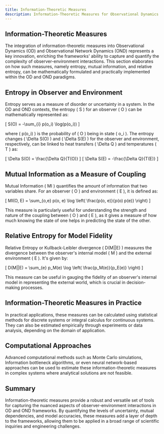 ```yaml
---
title: Information-Theoretic Measures
description: Information-Theoretic Measures for Observational Dynamics and Observational Network Dynamics.
---
```


## Information-Theoretic Measures

The integration of information-theoretic measures into Observational Dynamics (OD) and Observational Network Dynamics (OND) represents a key innovation, enriching the frameworks' ability to capture and quantify the complexity of observer-environment interactions. This section elaborates on how such measures, namely entropy, mutual information, and relative entropy, can be mathematically formulated and practically implemented within the OD and OND paradigms.

## Entropy in Observer and Environment

Entropy serves as a measure of disorder or uncertainty in a system. In the OD and OND contexts, the entropy \( S \) for an observer \( O \) can be mathematically represented as:

\[
S(O) = -\sum_{i} p(o_i) \log(p(o_i))
\]

where \( p(o_i) \) is the probability of \( O \) being in state \( o_i \). The entropy changes \( \Delta S(O) \) and \( \Delta S(E) \) for the observer and environment, respectively, can be linked to heat transfers \( \Delta Q \) and temperatures \( T \) as:

\[
\Delta S(O) = \frac{\Delta Q}{T(O)}
\]
\[
\Delta S(E) = -\frac{\Delta Q}{T(E)}
\]

## Mutual Information as a Measure of Coupling

Mutual Information \( MI \) quantifies the amount of information that two variables share. For an observer \( O \) and environment \( E \), it is defined as:

\[
MI(O, E) = \sum_{o,e} p(o, e) \log \left( \frac{p(o, e)}{p(o) p(e)} \right)
\]

This measure is particularly useful for understanding the strength and nature of the coupling between \( O \) and \( E \), as it gives a measure of how much knowing the state of one helps in predicting the state of the other.

## Relative Entropy for Model Fidelity

Relative Entropy or Kullback-Leibler divergence \( D(M||E) \) measures the divergence between the observer's internal model \( M \) and the external environment \( E \). It's given by:

\[
D(M||E) = \sum_{e} p_M(e) \log \left( \frac{p_M(e)}{p_E(e)} \right)
\]

This measure can be useful in gauging the fidelity of an observer's internal model in representing the external world, which is crucial in decision-making processes.

## Information-Theoretic Measures in Practice

In practical applications, these measures can be calculated using statistical methods for discrete systems or integral calculus for continuous systems. They can also be estimated empirically through experiments or data analysis, depending on the domain of application.

## Computational Approaches

Advanced computational methods such as Monte Carlo simulations, Information bottleneck algorithms, or even neural network-based approaches can be used to estimate these information-theoretic measures in complex systems where analytical solutions are not feasible.

## Summary

Information-theoretic measures provide a robust and versatile set of tools for capturing the nuanced aspects of observer-environment interactions in OD and OND frameworks. By quantifying the levels of uncertainty, mutual dependencies, and model accuracies, these measures add a layer of depth to the frameworks, allowing them to be applied in a broad range of scientific inquiries and engineering challenges.
